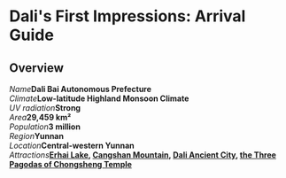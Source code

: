# Dali's First Impressions: Arrival Guide

## Overview

<Description>
<div><i>Name</i><b>Dali Bai Autonomous Prefecture</b></div>
<div long><i>Climate</i><b>Low-latitude Highland Monsoon Climate</b></div>
<div><i>UV radiation</i><b>Strong</b></div>
<div><i>Area</i><b>29,459 km²</b></div>
<div><i>Population</i><b>3 million</b></div>
<div><i>Region</i><b>Yunnan</b></div>
<div><i>Location</i><b>Central-western Yunnan</b></div>
<div long><i>Attractions</i><b><a href="/yunnan/dali/cityscape#erhai-lake">Erhai Lake</a>, <a href="wonders">Cangshan Mountain</a>, <a href="/yunnan/dali/cityscape#dali-ancient-city">Dali Ancient City</a>, <a href="/yunnan/dali/cityscape#the-three-pagodas-of-chongsheng-temple">the Three Pagodas of Chongsheng Temple</a></b></div>
</Description>
